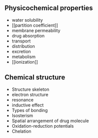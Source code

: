 ## Physicochemical properties
+ water solubility
+ [[partition coefficient]]
+ membrane permeability
+ drug absorption
+ transport
+ distribution
+ excretion
+ metabolism
+ [[ionization]]
## Chemical structure
+ Structure skeleton
+ electron structure
+ resonance
+ inductive effect​
+ Types of bonding​
+ Isosterism
+ Spatial arrangement of drug molecule​
+ Oxidation-reduction potentials​
+ Chelation